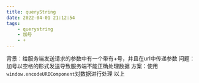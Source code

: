 ```yaml
---
title: queryString
date: 2022-04-01 21:12:54
tags: 
    - querystring
    - 加号
    - +
---
```


背景：给服务端发送请求的参数中有一个带有+号，并且在url中传递参数
问题：加号以空格的形式发送导致服务端不能正确处理数据
方案：使用`window.encodeURIComponent`对数据进行处理
以上

